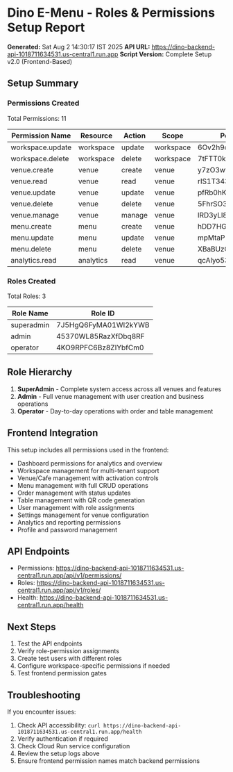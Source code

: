 # Dino E-Menu - Roles & Permissions Setup Report

**Generated:** Sat Aug  2 14:30:17 IST 2025
**API URL:** https://dino-backend-api-1018711634531.us-central1.run.app
**Script Version:** Complete Setup v2.0 (Frontend-Based)

## Setup Summary

### Permissions Created
Total Permissions:       11

| Permission Name | Resource | Action | Scope | Permission ID |
|-----------------|----------|--------|-------|---------------|
| workspace.update | workspace | update | workspace | 6Ov2h9clUW85dUZle5hC |
| workspace.delete | workspace | delete | workspace | 7tFTT0ksgqydfWAV6lsK |
| venue.create | venue | create | venue | y7zO3wfAgdj7cuV4TsDP |
| venue.read | venue | read | venue | rIS1T343x2pLBrqP7hAK |
| venue.update | venue | update | venue | pfRb0hKgGSKibRuNP3P2 |
| venue.delete | venue | delete | venue | 5FhrSO3NtUEB2nUEdVGi |
| venue.manage | venue | manage | venue | lRD3yLl8197ad0Dj6o3a |
| menu.create | menu | create | venue | hDD7HGlPedPY0U730fUL |
| menu.update | menu | update | venue | mpMtaP1H7AEhcyMOEEG0 |
| menu.delete | menu | delete | venue | XBaBUzCdAQrXKJEaurMk |
| analytics.read | analytics | read | venue | qcAlyo53X2woew620nuk |

### Roles Created
Total Roles:        3

| Role Name | Role ID |
|-----------|---------|
| superadmin | 7J5HgQ6FyMA01WI2kYWB |
| admin | 45370WL85RazXfDbq8RF |
| operator | 4KO9RPFC6Bz8ZIYbfCm0 |

## Role Hierarchy

1. **SuperAdmin** - Complete system access across all venues and features
2. **Admin** - Full venue management with user creation and business operations
3. **Operator** - Day-to-day operations with order and table management

## Frontend Integration

This setup includes all permissions used in the frontend:
- Dashboard permissions for analytics and overview
- Workspace management for multi-tenant support
- Venue/Cafe management with activation controls
- Menu management with full CRUD operations
- Order management with status updates
- Table management with QR code generation
- User management with role assignments
- Settings management for venue configuration
- Analytics and reporting permissions
- Profile and password management

## API Endpoints

- Permissions: https://dino-backend-api-1018711634531.us-central1.run.app/api/v1/permissions/
- Roles: https://dino-backend-api-1018711634531.us-central1.run.app/api/v1/roles/
- Health: https://dino-backend-api-1018711634531.us-central1.run.app/health

## Next Steps

1. Test the API endpoints
2. Verify role-permission assignments
3. Create test users with different roles
4. Configure workspace-specific permissions if needed
5. Test frontend permission gates

## Troubleshooting

If you encounter issues:
1. Check API accessibility: `curl https://dino-backend-api-1018711634531.us-central1.run.app/health`
2. Verify authentication if required
3. Check Cloud Run service configuration
4. Review the setup logs above
5. Ensure frontend permission names match backend permissions

